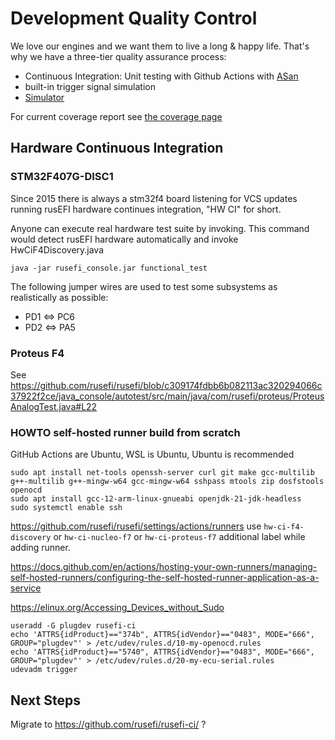 # Development Quality Control

We love our engines and we want them to live a long & happy life. That's why we have a three-tier quality assurance process:

* Continuous Integration: Unit testing with Github Actions with [ASan](https://github.com/google/sanitizers/wiki/AddressSanitizer)
* built-in trigger signal simulation
* [Simulator](Virtual-simulator)

For current coverage report see [the coverage page](https://rusefi.com/docs/unit_tests_coverage/)

## Hardware Continuous Integration

### STM32F407G-DISC1

Since 2015 there is always a stm32f4 board listening for VCS updates running rusEFI hardware continues integration, "HW CI" for short.

Anyone can execute real hardware test suite by invoking. This command would detect rusEFI hardware automatically and invoke
HwCiF4Discovery.java

``java -jar rusefi_console.jar functional_test``

The following jumper wires are used to test some subsystems as realistically as possible:

* PD1 <=> PC6
* PD2 <=> PA5

### Proteus F4

See https://github.com/rusefi/rusefi/blob/c309174fdbb6b082113ac320294066c37922f2ce/java_console/autotest/src/main/java/com/rusefi/proteus/ProteusAnalogTest.java#L22

### HOWTO self-hosted runner build from scratch

GitHub Actions are Ubuntu, WSL is Ubuntu, Ubuntu is recommended

```shell
sudo apt install net-tools openssh-server curl git make gcc-multilib g++-multilib g++-mingw-w64 gcc-mingw-w64 sshpass mtools zip dosfstools openocd
sudo apt install gcc-12-arm-linux-gnueabi openjdk-21-jdk-headless
sudo systemctl enable ssh
```

https://github.com/rusefi/rusefi/settings/actions/runners use 
``hw-ci-f4-discovery``
or
``hw-ci-nucleo-f7``
or
``hw-ci-proteus-f7``
additional label while adding runner.

https://docs.github.com/en/actions/hosting-your-own-runners/managing-self-hosted-runners/configuring-the-self-hosted-runner-application-as-a-service


https://elinux.org/Accessing_Devices_without_Sudo
```shell
useradd -G plugdev rusefi-ci
echo 'ATTRS{idProduct}=="374b", ATTRS{idVendor}=="0483", MODE="666", GROUP="plugdev"' > /etc/udev/rules.d/10-my-openocd.rules
echo 'ATTRS{idProduct}=="5740", ATTRS{idVendor}=="0483", MODE="666", GROUP="plugdev"' > /etc/udev/rules.d/20-my-ecu-serial.rules
udevadm trigger
```

## Next Steps

Migrate to https://github.com/rusefi/rusefi-ci/ ?
